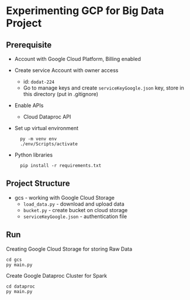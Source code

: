 # Experimenting GCP for Big Data Project 

## Prerequisite

- Account with Google Cloud Platform, Billing enabled
- Create service Account with owner access 
    - id: `dodat-224`
    - Go to manage keys and create `serviceKeyGoogle.json` key, store in this directory  (put in .gitignore)
- Enable APIs
    - Cloud Dataproc API
- Set up virtual environment

        py -m venv env
        ./env/Scripts/activate

- Python libraries
    
        pip install -r requirements.txt
    
## Project Structure

- gcs - working with Google Cloud Storage
    - `load_data.py` - download and upload data
    - `bucket.py` - create bucket on cloud storage
    - `serviceKeyGoogle.json` - authentication file

## Run

Creating Google Cloud Storage for storing Raw Data

    cd gcs
    py main.py

Create Google Dataproc Cluster for Spark

    cd dataproc
    py main.py